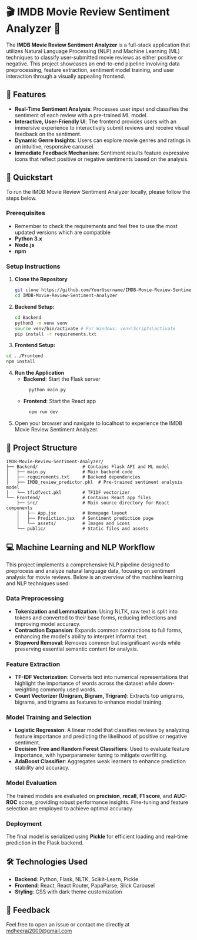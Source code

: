 # 🎬 IMDB Movie Review Sentiment Analyzer 🎥

The **IMDB Movie Review Sentiment Analyzer** is a full-stack application that utilizes Natural Language Processing (NLP) and Machine Learning (ML) techniques to classify user-submitted movie reviews as either positive or negative. This project showcases an end-to-end pipeline involving data preprocessing, feature extraction, sentiment model training, and user interaction through a visually appealing frontend.

## 🌟 Features

- **Real-Time Sentiment Analysis**: Processes user input and classifies the sentiment of each review with a pre-trained ML model.
- **Interactive, User-Friendly UI**: The frontend provides users with an immersive experience to interactively submit reviews and receive visual feedback on the sentiment.
- **Dynamic Genre Insights**: Users can explore movie genres and ratings in an intuitive, responsive carousel.
- **Immediate Feedback Mechanism**: Sentiment results feature expressive icons that reflect positive or negative sentiments based on the analysis.

## 🚀 Quickstart

To run the IMDB Movie Review Sentiment Analyzer locally, please follow the steps below.

### Prerequisites
- Remember to check the requirements and feel free to use the most updated versions which are compatible
- **Python 3.x**
- **Node.js**
- **npm**

### Setup Instructions

1. **Clone the Repository**
   ```bash
   git clone https://github.com/YourUsername/IMDB-Movie-Review-Sentiment-Analyzer.git
   cd IMDB-Movie-Review-Sentiment-Analyzer
   ```
2. **Backend Setup:**
   ```bash
   cd Backend
   python3 -m venv venv
   source venv/bin/activate # For Windows: venv\Scripts\activate
   pip install -r requirements.txt
   ```

3. **Frontend Setup:**
  ```bash
  cd ../Frontend
  npm install
  ```
4. **Run the Application**
   - **Backend**: Start the Flask server
     ```bash
       python main.py
     ```
   - **Frontend**: Start the React app
     ```bash
       npm run dev
     ```
5. Open your browser and navigate to localhost to experience the IMDB Movie Review Sentiment Analyzer.

## 📁 Project Structure

```plaintext
IMDB-Movie-Review-Sentiment-Analyzer/
├── Backend/                 # Contains Flask API and ML model
│   ├── main.py              # Main backend code
│   ├── requirements.txt     # Backend dependencies
│   ├── IMDB_review_predictor.pkl  # Pre-trained sentiment analysis model
│   └── tfidfvect.pkl        # TFIDF vectorizer
└── Frontend/                # Contains React app files
    ├── src/                 # Main source directory for React components
    │   ├── App.jsx          # Homepage layout
    │   ├── Prediction.jsx   # Sentiment prediction page
    │   └── assets/          # Images and icons
    └── public/              # Static files and assets
```  

## 💻 Machine Learning and NLP Workflow

This project implements a comprehensive NLP pipeline designed to preprocess and analyze natural language data, focusing on sentiment analysis for movie reviews. Below is an overview of the machine learning and NLP techniques used:

### Data Preprocessing

- **Tokenization and Lemmatization**: Using NLTK, raw text is split into tokens and converted to their base forms, reducing inflections and improving model accuracy.
- **Contraction Expansion**: Expands common contractions to full forms, enhancing the model's ability to interpret informal text.
- **Stopword Removal**: Removes common but insignificant words while preserving essential semantic content for analysis.

### Feature Extraction

- **TF-IDF Vectorization**: Converts text into numerical representations that highlight the importance of words across the dataset while down-weighting commonly used words.
- **Count Vectorizer (Unigram, Bigram, Trigram)**: Extracts top unigrams, bigrams, and trigrams as features to enhance model training.

### Model Training and Selection

- **Logistic Regression**: A linear model that classifies reviews by analyzing feature importance and predicting the likelihood of positive or negative sentiment.
- **Decision Tree and Random Forest Classifiers**: Used to evaluate feature importance, with hyperparameter tuning to mitigate overfitting.
- **AdaBoost Classifier**: Aggregates weak learners to enhance prediction stability and accuracy.

### Model Evaluation

The trained models are evaluated on **precision**, **recall**, **F1 score**, and **AUC-ROC** score, providing robust performance insights. Fine-tuning and feature selection are employed to achieve optimal accuracy.

### Deployment

The final model is serialized using **Pickle** for efficient loading and real-time prediction in the Flask backend.

## 🛠️ Technologies Used

- **Backend**: Python, Flask, NLTK, Scikit-Learn, Pickle
- **Frontend**: React, React Router, PapaParse, Slick Carousel
- **Styling**: CSS with dark theme customization


## 💬 Feedback

Feel free to open an issue or contact me directly at mdheeraj2000@gmail.com
